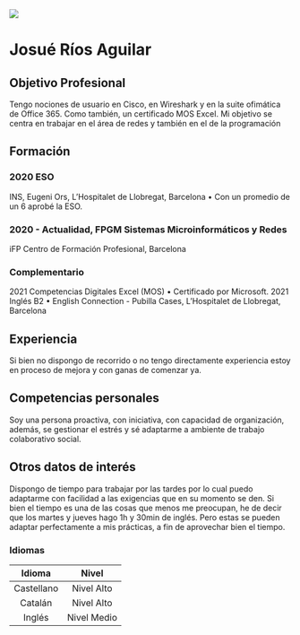 <img src="https://github.com/ynoag/Noa/blob/main/portada.jpg">

# **Josué Ríos Aguilar**
## Objetivo Profesional
Tengo nociones de usuario en Cisco, en Wireshark y en la suite ofimática
de Office 365. Como también, un certificado MOS Excel.
Mi objetivo se centra en trabajar en el área de redes y también en el de la
programación

## Formación
### 2020 ESO
INS, Eugeni Ors, L’Hospitalet de Llobregat, Barcelona
• Con un promedio de un 6 aprobé la ESO.
### 2020 - Actualidad, FPGM Sistemas Microinformáticos y Redes
 iFP Centro de Formación Profesional, Barcelona

### Complementario
2021 Competencias Digitales Excel (MOS)
• Certificado por Microsoft.
 2021 Inglés B2
• English Connection - Pubilla Cases, L’Hospitalet de Llobregat,
Barcelona

## Experiencia
Si bien no dispongo de recorrido o no tengo directamente experiencia
estoy en proceso de mejora y con ganas de comenzar ya.

## Competencias personales
Soy una persona proactiva, con iniciativa, con capacidad de
organización, además, se gestionar el estrés y sé adaptarme a ambiente
de trabajo colaborativo social.

## Otros datos de interés
Dispongo de tiempo para trabajar por las tardes por lo cual puedo
adaptarme con facilidad a las exigencias que en su momento se den.
Si bien el tiempo es una de las cosas que menos me preocupan, he de
decir que los martes y jueves hago 1h y 30min de inglés. Pero estas se
pueden adaptar perfectamente a mis prácticas, a fin de aprovechar
bien el tiempo.

### Idiomas
| Idioma | Nivel |
|:---:|   :---:|
|Castellano | Nivel Alto|
|Catalán| Nivel Alto|
|Inglés| Nivel Medio|
